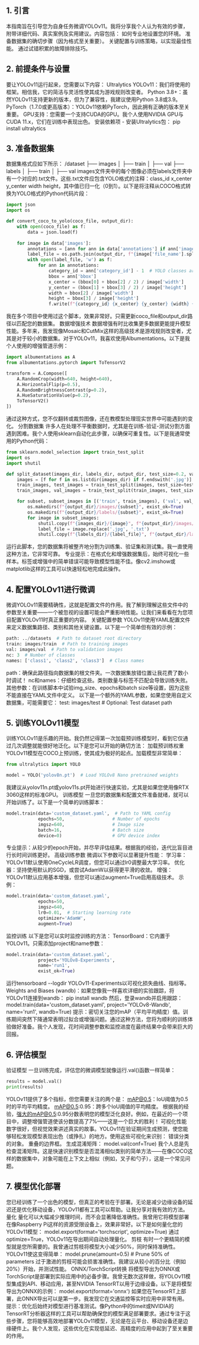 ## 1. 引言
本指南旨在引导您为自身任务微调YOLOv11。我将分享我个人认为有效的步骤，附带详细代码、真实案例及实用建议。内容包括：
如何专业地设置您的环境。
准备数据集的确切步骤（因为格式至关重要）。
关键配置与训练策略，以实现最佳性能。
通过试错积累的故障排除技巧。

## 2. 前提条件与设置
要让YOLOv11运行起来，您需要以下内容：
Ultralytics YOLOv11：我们将使用的框架。相信我，它的简洁与灵活性使其成为游戏规则改变者。
Python 3.8+：虽然YOLOv11支持更新的版本，但为了兼容性，我建议使用Python 3.8或3.9。
PyTorch（1.7.0或更高版本）：YOLOv11依赖PyTorch，因此拥有正确的版本至关重要。
GPU支持：您需要一个支持CUDA的GPU。我个人使用NVIDIA GPU与CUDA 11.x，它们在训练中表现出色。
安装依赖项 - 安装Ultralytics包：
pip install ultralytics

## 3. 准备数据集
数据集格式应如下所示：
/dataset
├── images
│   ├── train
│   ├── val
├── labels
│   ├── train
│   ├── val
images文件夹中的每个图像必须在labels文件夹中有一个对应的.txt文件。这些.txt文件应包含YOLO格式的注释：class_id x_center y_center width height，其中值已归一化（0到1）。以下是将注释从COCO格式转换为YOLO格式的Python代码片段：

```python
import json
import os

def convert_coco_to_yolo(coco_file, output_dir):
    with open(coco_file) as f:
        data = json.load(f)
    
    for image in data['images']:
        annotations = [ann for ann in data['annotations'] if ann['image_id'] == image['id']]
        label_file = os.path.join(output_dir, f"{image['file_name'].split('.')[0]}.txt")
        with open(label_file, 'w') as f:
            for ann in annotations:
                category_id = ann['category_id'] - 1  # YOLO classes are 0-indexed
                bbox = ann['bbox']
                x_center = (bbox[0] + bbox[2] / 2) / image['width']
                y_center = (bbox[1] + bbox[3] / 2) / image['height']
                width = bbox[2] / image['width']
                height = bbox[3] / image['height']
                f.write(f"{category_id} {x_center} {y_center} {width} {height}\n")
```

我在多个项目中使用过这个脚本，效果非常好。只需更新coco_file和output_dir路径以匹配您的数据集。
数据增强技术
数据增强有时比收集更多数据更能提升模型性能。多年来，我发现像Mosaic和CutMix这样的高级技术是游戏规则改变者，尤其是对于较小的数据集。对于YOLOv11，我喜欢使用Albumentations。以下是我个人使用的增强管道示例：

```python
import albumentations as A
from albumentations.pytorch import ToTensorV2

transform = A.Compose([
    A.RandomCrop(width=640, height=640),
    A.HorizontalFlip(p=0.5),
    A.RandomBrightnessContrast(p=0.2),
    A.HueSaturationValue(p=0.2),
    ToTensorV2()
])
```

通过这种方式，您不仅翻转或裁剪图像，还在教模型处理现实世界中可能遇到的变化。
分割数据集
许多人在处理不平衡数据时，尤其是在训练-验证-测试分割方面遇到困难。我个人使用sklearn自动化此步骤，以确保可重复性。以下是我通常使用的Python代码：

```python
from sklearn.model_selection import train_test_split
import os
import shutil

def split_dataset(images_dir, labels_dir, output_dir, test_size=0.2, val_size=0.2):
    images = [f for f in os.listdir(images_dir) if f.endswith('.jpg')]
    train_images, test_images = train_test_split(images, test_size=test_size, random_state=42)
    train_images, val_images = train_test_split(train_images, test_size=val_size, random_state=42)

    for subset, subset_images in [('train', train_images), ('val', val_images), ('test', test_images)]:
        os.makedirs(f"{output_dir}/images/{subset}", exist_ok=True)
        os.makedirs(f"{output_dir}/labels/{subset}", exist_ok=True)
        for image in subset_images:
            shutil.copy(f"{images_dir}/{image}", f"{output_dir}/images/{subset}/{image}")
            label_file = image.replace('.jpg', '.txt')
            shutil.copy(f"{labels_dir}/{label_file}", f"{output_dir}/labels/{subset}/{label_file}")
```

运行此脚本，您的数据集将被整齐地分割为训练集、验证集和测试集。我一直使用这种方法，它非常可靠。
专业提示：在格式化和增强数据集后，始终可视化一些样本。标签或增强中的简单错误可能导致模型性能不佳。像cv2.imshow或matplotlib这样的工具可以快速轻松地完成此操作。

## 4. 配置YOLOv11进行微调
微调YOLOv11需要精确性，这就是配置文件的作用。我了解到理解这些文件中的参数至关重要——一个被忽视的设置可能会严重影响性能。让我们来看看在为您项目配置YOLOv11时真正重要的内容。
关键配置参数
YOLOv11使用YAML配置文件来定义数据集路径、类别和其他关键设置。以下是一个简单但有效的示例：
```python
path: ../datasets  # Path to dataset root directory
train: images/train  # Path to training images
val: images/val  # Path to validation images
nc: 3  # Number of classes
names: ['class1', 'class2', 'class3']  # Class names
```

path：确保此路径指向数据集的根文件夹。一次数据集放错位置让我花费了数小时调试！
nc和names：仔细检查这些。类别数量与标签不匹配会导致训练失败。
其他参数：在训练脚本中试验img_size、epochs和batch size等设置，因为这些不能直接在YAML文件中定义。
以下是一个额外的YAML参数，如果您使用自定义数据集，可能需要它：
test: images/test  # Optional: Test dataset path

## 5. 训练YOLOv11模型
训练YOLOv11是乐趣的开始。我仍然记得第一次加载预训练模型时，看到它仅通过几次调整就能很好地泛化。以下是您可以开始的确切方法：
加载预训练权重
YOLOv11模型在COCO上预训练，使其成为极好的起点。加载模型非常简单：

```python
from ultralytics import YOLO

model = YOLO('yolov8n.pt')  # Load YOLOv8 Nano pretrained weights
```

我建议从yolov11n.pt或yolov11s.pt开始进行快速实验，尤其是如果您使用像RTX 3060这样的标准GPU。
训练模型
一旦您的数据集和配置文件准备就绪，就可以开始训练了。以下是一个简单的训练脚本：

```python
model.train(data='custom_dataset.yaml',  # Path to YAML config
            epochs=50,                  # Number of epochs
            imgsz=640,                  # Image size
            batch=16,                   # Batch size
            device=0)                   # GPU device index
```

专业提示：从较少的epoch开始，并尽早评估结果。根据我的经验，迭代比盲目进行长时间训练更好。
高级训练参数
微调以下参数可以显著提升性能：
学习率：YOLOv11默认使用OneCycleLR调度，但您可以通过lr0调整最大学习率。
优化器：坚持使用默认的SGD，或尝试AdamW以获得更平滑的收敛。
增强：YOLOv11默认应用基本增强，但您可以通过augment=True启用高级技术。
示例：

```python
model.train(data='custom_dataset.yaml',
            epochs=50,
            imgsz=640,
            lr0=0.01,  # Starting learning rate
            optimizer='AdamW',
            augment=True)
```

监控训练
以下是您可以实时监控训练的方法：
TensorBoard：它内置于YOLOv11。只需添加project和name参数：

```python
model.train(data='custom_dataset.yaml',
            project='YOLOv8-Experiments',
            name='run1',
            exist_ok=True)
```

运行tensorboard --logdir YOLOv11-Experiments以可视化损失曲线、指标等。
Weights and Biases (wandb)：如果您像我一样喜欢详细的实验跟踪，将YOLOv11连接到wandb：
pip install wandb
然后，登录wandb并启用跟踪：
model.train(data='custom_dataset.yaml', 
            project='YOLOv8-Wandb', 
            name='run1',
            wandb=True)
提示：密切关注您的mAP（平均平均精度）值。训练期间突然下降通常表明过拟合或增强问题。通过这种方法，您将为顺利的训练体验做好准备。我个人发现，花时间调整参数和监控进度在最终结果中会带来巨大的回报。

## 6. 评估模型
验证模型
一旦训练完成，评估您的微调模型就像运行.val()函数一样简单：

```python
results = model.val()
print(results)
```

YOLOv11提供了多个指标，但您需要关注的两个是：
mAP@0.5：IoU阈值为0.5时的平均平均精度。
mAP@0.5:0.95：跨多个IoU阈值的平均精度。
根据我的经验，强大的mAP@0.5:0.95分数表明您的模型泛化良好。例如，在最近的一个项目中，调整增强管道使该分数提高了7%——这是一个巨大的胜利！
可视化性能
数字很好，但视觉效果讲述真实的故事。YOLOv11在验证期间生成预测，使您能够轻松发现模型表现出色（或挣扎）的地方。使用这些可视化来识别：
错误分类的对象。
重叠的边界框。
生成混淆矩阵：
model.val(conf=True)
我个人总是先检查混淆矩阵。这是快速识别模型是否混淆相似类别的简单方法——在像COCO这样的数据集中，对象可能在上下文上相似（例如，叉子和勺子），这是一个常见问题。

## 7. 模型优化部署
您已经训练了一个出色的模型，但真正的考验在于部署。无论是减少边缘设备的延迟还是优化移动设备，YOLOv11都有工具可以帮助。让我分享对我有效的方法。
量化
量化可以大幅减少推理时间，而不会显著降低准确性。我曾用它将模型部署在像Raspberry Pi这样的资源受限设备上，效果非常好。以下是如何量化您的YOLOv11模型：
model.export(format='torchscript', optimize=True)
通过optimize=True，YOLOv11在导出期间自动处理量化。
剪枝
有时一个更精简的模型就是您所需要的。我曾通过剪枝将模型大小减少50%，同时保持准确性。YOLOv11使这变得简单：
model.prune(amount=0.5)  # Prune 50% of parameters
过于激进的剪枝可能会损害准确性。我建议从较小的百分比（例如20%）开始，并测试性能。
ONNX/TorchScript转换
将模型导出为ONNX或TorchScript是部署到实际应用中的必备步骤。我曾无数次这样做，将YOLOv11模型集成到API、移动应用，甚至NVIDIA TensorRT以用于边缘设备。以下是将模型导出为ONNX的示例：
model.export(format='onnx')
如果您在TensorRT上部署，此ONNX导出可以是第一步。我发现它在交通监控等实时应用中非常有用。
提示：优化后始终对模型进行基准测试。像Python中的timeit或NVIDIA的TensorRT分析器这样的工具可以帮助确保您的模型满足部署要求。通过专注于这些步骤，您将能够高效地部署YOLOv11模型，无论是在云平台、移动设备还是边缘硬件上。我个人发现，这些优化在实现低延迟、高精度的应用中起到了至关重要的作用。

